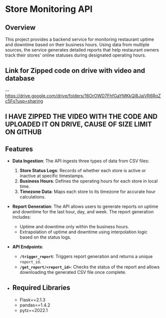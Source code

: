 # Store Monitoring API

## Overview

This project provides a backend service for monitoring restaurant uptime and downtime based on their business hours. Using data from multiple sources, the service generates detailed reports that help restaurant owners track their stores' online statuses during designated operating hours.

## Link for Zipped code on drive with video and database
  -- https://drive.google.com/drive/folders/16OrOWD7FhfGaYMKkQl8JajVR6RqZc5Fo?usp=sharing

## I HAVE ZIPPED THE VIDEO WITH THE CODE AND UPLOADED IT ON DRIVE, CAUSE OF SIZE LIMIT ON GITHUB

## Features

- **Data Ingestion**: The API ingests three types of data from CSV files:
  1. **Store Status Logs**: Records of whether each store is active or inactive at specific timestamps.
  2. **Business Hours**: Defines the operating hours for each store in local time.
  3. **Timezone Data**: Maps each store to its timezone for accurate hour calculations.

- **Report Generation**: The API allows users to generate reports on uptime and downtime for the last hour, day, and week. The report generation includes:
  - Uptime and downtime only within the business hours.
  - Extrapolation of uptime and downtime using interpolation logic based on the status logs.

- **API Endpoints**:
  - **`/trigger_report`**: Triggers report generation and returns a unique `report_id`.
  - **`/get_report/<report_id>`**: Checks the status of the report and allows downloading the generated CSV file once complete.

- ## Required Libraries
  - Flask==2.1.3
  - pandas==1.4.2
  - pytz==2022.1

